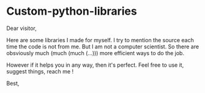 # Custom-python-libraries

Dear visitor,

Here are some libraries I made for myself.
I try to mention the source each time the code is not from me.
But I am not a computer scientist.
So there are obsviously much (much (much (...))) more efficient ways to do the job.

However if it helps you in any way, then it's perfect.
Feel free to use it, suggest things, reach me !

Best,
